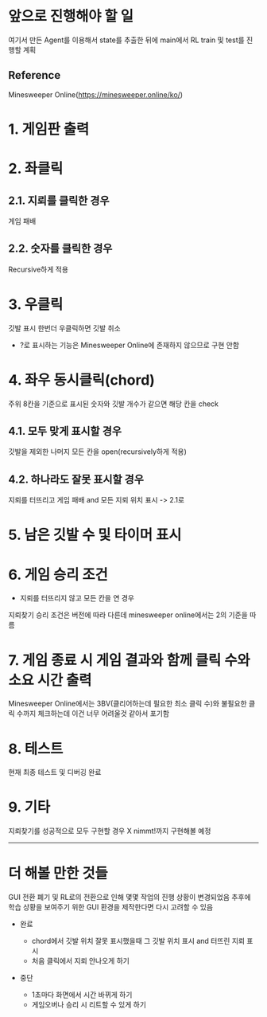 앞으로 진행해야 할 일
====================

여기서 만든 Agent를 이용해서 state를 추출한 뒤에 main에서 RL train 및 test를 진행할 계획

## Reference

Minesweeper Online(https://minesweeper.online/ko/)

# 1. 게임판 출력

# 2. 좌클릭
## 2.1. 지뢰를 클릭한 경우
게임 패배
## 2.2. 숫자를 클릭한 경우
Recursive하게 적용

# 3. 우클릭
깃발 표시 한번더 우클릭하면 깃발 취소
- ?로 표시하는 기능은 Minesweeper Online에 존재하지 않으므로 구현 안함

# 4. 좌우 동시클릭(chord)
주위 8칸을 기준으로 표시된 숫자와 깃발 개수가 같으면 해당 칸을 check
## 4.1. 모두 맞게 표시할 경우
깃발을 제외한 나머지 모든 칸을 open(recursively하게 적용)
## 4.2. 하나라도 잘못 표시할 경우
지뢰를 터뜨리고 게임 패배 and 모든 지뢰 위치 표시 -> 2.1로

# 5. 남은 깃발 수 및 타이머 표시

# 6. 게임 승리 조건
- 지뢰를 터뜨리지 않고 모든 칸을 연 경우

지뢰찾기 승리 조건은 버전에 따라 다른데 minesweeper online에서는 2의 기준을 따름

# 7. 게임 종료 시 게임 결과와 함께 클릭 수와 소요 시간 출력
Minesweeper Online에서는 3BV(클리어하는데 필요한 최소 클릭 수)와 불필요한 클릭 수까지 체크하는데 이건 너무 어려울것 같아서 포기함

# 8. 테스트
현재 최종 테스트 및 디버깅 완료

# 9. 기타
지뢰찾기를 성공적으로 모두 구현할 경우 X nimmt!까지 구현해볼 예정

- - -

# 더 해볼 만한 것들
GUI 전환 폐기 및 RL로의 전환으로 인해 몇몇 작업의 진행 상황이 변경되었음
추후에 학습 상황을 보여주기 위한 GUI 환경을 제작한다면 다시 고려할 수 있음 

- 완료
    - chord에서 깃발 위치 잘못 표시했을때 그 깃발 위치 표시 and 터뜨린 지뢰 표시
    - 처음 클릭에서 지뢰 안나오게 하기

- 중단
    - 1초마다 화면에서 시간 바뀌게 하기
    - 게임오버나 승리 시 리트할 수 있게 하기
